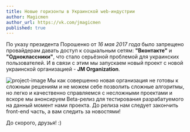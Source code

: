 ```yaml
---
title: Новые горизонты в Украинской web-индустрии
author: Magicmen
author_url: https://vk.com/jmagicmen
published: true
---
```


По указу президента Порошенко от _16 мая 2017 года_ было запрещено провайдерам давать доступ к соцыальным сетям: **"Вконтакте"** и **"Одноклассники"**, что стало серьёзной проблемой для украинских пользователей. И в связи с этим мы запускаем новый проект с новой украинской организацией - **JM Organization**.

![project-image](https://jm-organization.github.io/assets/img/background-picture/header1.png)
Мы как совершенно новая организация не готовы к сложным решениям и не можем себе позволить сложные алгоритмы, но легко и качественно справляемся с несложными проектами и вскоре мы анонсируем Beta-релиз для тестирования разрабатуемого на данный момент нами проекта.
До релиза нам следует закончить front-end часть, а вам следить за новостями!

До скорого, друзья! :)